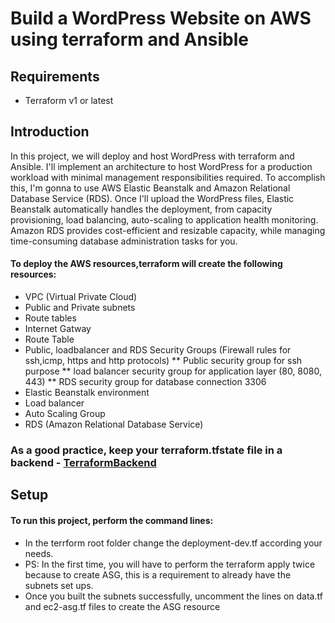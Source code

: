 # Build a WordPress Website on AWS using terraform and Ansible
## Requirements
* Terraform v1 or latest

## Introduction
In this project, we will deploy and host WordPress with terraform and Ansible.
I'll  implement an architecture to host WordPress for a production workload with minimal management responsibilities required. To accomplish this, I'm gonna to use AWS Elastic Beanstalk and Amazon Relational Database Service (RDS). Once I'll upload the WordPress files, Elastic Beanstalk automatically handles the deployment, from capacity provisioning, load balancing, auto-scaling to application health monitoring. Amazon RDS provides cost-efficient and resizable capacity, while managing time-consuming database administration tasks for you.

#### To deploy the AWS resources,terraform will create the following resources:
* VPC (Virtual Private Cloud)
* Public and Private subnets
* Route tables
* Internet Gatway
* Route Table
* Public, loadbalancer and RDS Security Groups (Firewall rules for ssh,icmp, https and http protocols)
** Public security group for ssh purpose
** load balancer security group for application layer (80, 8080, 443)
** RDS security group for database connection 3306
* Elastic Beanstalk environment
* Load balancer
* Auto Scaling Group
* RDS (Amazon Relational Database Service)

### As a good practice, keep your terraform.tfstate file in a backend - [TerraformBackend](https://www.terraform.io/language/settings/backends)

## Setup
#### To run this project, perform the command lines:
* In the terrform root folder change the deployment-dev.tf according your needs.
* PS: In the first time, you will have to perform the terraform apply twice because to create ASG, this is a requirement to already have the subnets set ups.
* Once you built the subnets successfully, uncomment the lines on data.tf and ec2-asg.tf files to create the ASG resource

